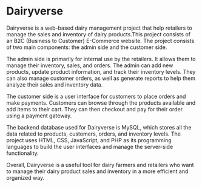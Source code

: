 # Dairyverse

Dairyverse is a web-based dairy management project that help retailers to manage the sales and inventory of dairy products.This project consists of an B2C (Business to Customer) E-Commerce website. The project consists of two main components: the admin side and the customer side.

The admin side is primarily for internal use by the retailers. It allows them to manage their inventory, sales, and orders. The admin can add new products, update product information, and track their inventory levels. They can also manage customer orders, as well as generate reports to help them analyze their sales and inventory data.

The customer side is a user interface for customers to place orders and make payments. Customers can browse through the products available and add items to their cart. They can then checkout and pay for their order using a payment gateway.

The backend database used for Dairyverse is MySQL, which stores all the data related to products, customers, orders, and inventory levels. The project uses HTML, CSS, JavaScript, and PHP as its programming languages to build the user interfaces and manage the server-side functionality.

Overall, Dairyverse is a useful tool for dairy farmers and retailers who want to manage their dairy product sales and inventory in a more efficient and organized way.
